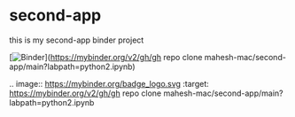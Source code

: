 # second-app
this is my second-app binder project


[![Binder](https://mybinder.org/badge_logo.svg)](https://mybinder.org/v2/gh/gh repo clone mahesh-mac/second-app/main?labpath=python2.ipynb)

.. image:: https://mybinder.org/badge_logo.svg
 :target: https://mybinder.org/v2/gh/gh repo clone mahesh-mac/second-app/main?labpath=python2.ipynb
